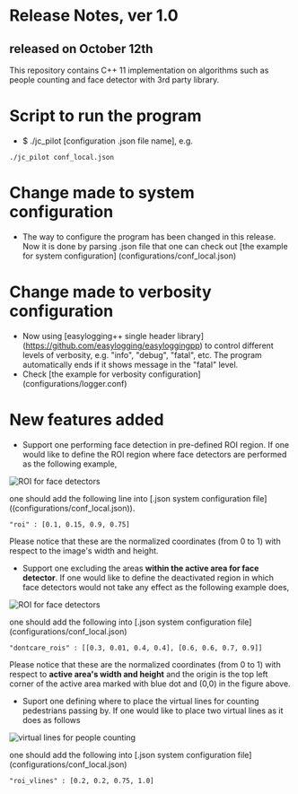 # Release Notes, ver 1.0
## released on October 12th 

This repository contains C++ 11 implementation on algorithms such as people counting
and face detector with 3rd party library. 

# Script to run the program
* $ ./jc_pilot [configuration .json file name], e.g.
``` 
./jc_pilot conf_local.json 
```

# Change made to system configuration
* The way to configure the program has been changed in this release. Now it is done 
by parsing .json file that one can check out [the example for system configuration] (configurations/conf_local.json)

# Change made to verbosity configuration
* Now using [easylogging++ single header library] (https://github.com/easylogging/easyloggingpp) to control different levels of verbosity, 
e.g. "info", "debug", "fatal", etc. The program automatically ends if it shows message
in the "fatal" level.
* Check [the example for verbosity configuration] (configurations/logger.conf)

# New features added
* Support one performing face detection in pre-defined ROI region.
If one would like to define the ROI region where face detectors are performed as the
following example, 

![ROI for face detectors](doc_images/fd_roi.png)

one should add the following line into [.json system configuration file] ((configurations/conf_local.json)).

``` 
"roi" : [0.1, 0.15, 0.9, 0.75] 
``` 
Please notice that these are the normalized coordinates (from 0 to 1) with respect 
to the image's width and height.

* Support one excluding the areas **within the active area for face detector**. 
If one would like to define the deactivated region in which face detectors would not
take any effect as the following example does, 

![ROI for face detectors](doc_images/fd_dcroi.png)

one should add the following into [.json system configuration file] (configurations/conf_local.json) 
```
"dontcare_rois" : [[0.3, 0.01, 0.4, 0.4], [0.6, 0.6, 0.7, 0.9]]
```
Please notice that these are the normalized coordinates (from 0 to 1) with respect
to **active area's width and height** and the origin is the top left corner of 
the active area marked with blue dot and (0,0) in the figure above.

* Suport one defining where to place the virtual lines for counting pedestrians
passing by. If one would like to place two virtual lines as it does as follows

![virtual lines for people counting](doc_images/roi_vlines.png)

one should add the following into [.json system configuration file] (configurations/conf_local.json)
```
"roi_vlines" : [0.2, 0.2, 0.75, 1.0]
```
